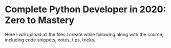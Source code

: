 # Complete Python Developer in 2020: Zero to Mastery

 Here I will upload all the files I create while following along with the course, including code snippets, notes, tips, tricks.
